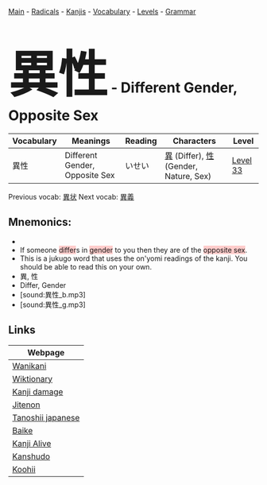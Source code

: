 <style> bigfont {font-size: 100px}</style>
[Main](../README.md) -
[Radicals](../radicals.md) -
[Kanjis](../kanjis.md) -
[Vocabulary](../vocabulary.md) -
[Levels](../levels.md) -
[Grammar](../grammar.md)
# <bigfont> 異性</bigfont> - Different Gender, Opposite Sex 

| Vocabulary | Meanings | Reading | Characters | Level |
| --- | --- | --- | --- | --- |
| 異性 | Different Gender, Opposite Sex | いせい |  [異](../kanjis/異.md) (Differ), [性](../kanjis/性.md) (Gender, Nature, Sex) | [Level 33](../levels/wk_level33.md) |

Previous vocab: [異状](異状.md) Next vocab: [異義](異義.md) 

## Mnemonics:

* 
* If someone <span style="background-color:#ffcccb"> differ</span>s in <span style="background-color:#ffcccb"> gender</span> to you then they are of the <span style="background-color:#ffcccb"> opposite sex</span>.
* This is a jukugo word that uses the on'yomi readings of the kanji. You should be able to read this on your own.
* 異, 性
* Differ, Gender
* [sound:異性_b.mp3]
* [sound:異性_g.mp3]


## Links 

| Webpage |
| --- |
| [Wanikani          ](https://www.wanikani.com/kanji/異性) |
| [Wiktionary        ](https://en.wiktionary.org/wiki/異性) |
| [Kanji damage      ](http://www.kanjidamage.com/kanji/search?utf8=✓&q=異性) |
| [Jitenon           ](https://jitenon.com/kanji/異性) |
| [Tanoshii japanese ](https://www.tanoshiijapanese.com/dictionary/kanji.cfm?k=異性) |
| [Baike             ](https://baike.baidu.com/item/異性) |
| [Kanji Alive       ](https://app.kanjialive.com/異性) |
| [Kanshudo          ](https://www.kanshudo.com/searchmn?q=異性) |
| [Koohii            ](https://kanji.koohii.com/study/kanji/異性) |
